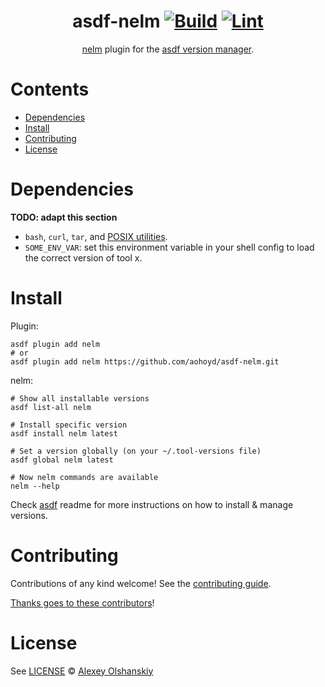 <div align="center">

# asdf-nelm [![Build](https://github.com/aohoyd/asdf-nelm/actions/workflows/build.yml/badge.svg)](https://github.com/aohoyd/asdf-nelm/actions/workflows/build.yml) [![Lint](https://github.com/aohoyd/asdf-nelm/actions/workflows/lint.yml/badge.svg)](https://github.com/aohoyd/asdf-nelm/actions/workflows/lint.yml)

[nelm](https://github.com/werf/nelm) plugin for the [asdf version manager](https://asdf-vm.com).

</div>

# Contents

- [Dependencies](#dependencies)
- [Install](#install)
- [Contributing](#contributing)
- [License](#license)

# Dependencies

**TODO: adapt this section**

- `bash`, `curl`, `tar`, and [POSIX utilities](https://pubs.opengroup.org/onlinepubs/9699919799/idx/utilities.html).
- `SOME_ENV_VAR`: set this environment variable in your shell config to load the correct version of tool x.

# Install

Plugin:

```shell
asdf plugin add nelm
# or
asdf plugin add nelm https://github.com/aohoyd/asdf-nelm.git
```

nelm:

```shell
# Show all installable versions
asdf list-all nelm

# Install specific version
asdf install nelm latest

# Set a version globally (on your ~/.tool-versions file)
asdf global nelm latest

# Now nelm commands are available
nelm --help
```

Check [asdf](https://github.com/asdf-vm/asdf) readme for more instructions on how to
install & manage versions.

# Contributing

Contributions of any kind welcome! See the [contributing guide](contributing.md).

[Thanks goes to these contributors](https://github.com/aohoyd/asdf-nelm/graphs/contributors)!

# License

See [LICENSE](LICENSE) © [Alexey Olshanskiy](https://github.com/aohoyd/)
